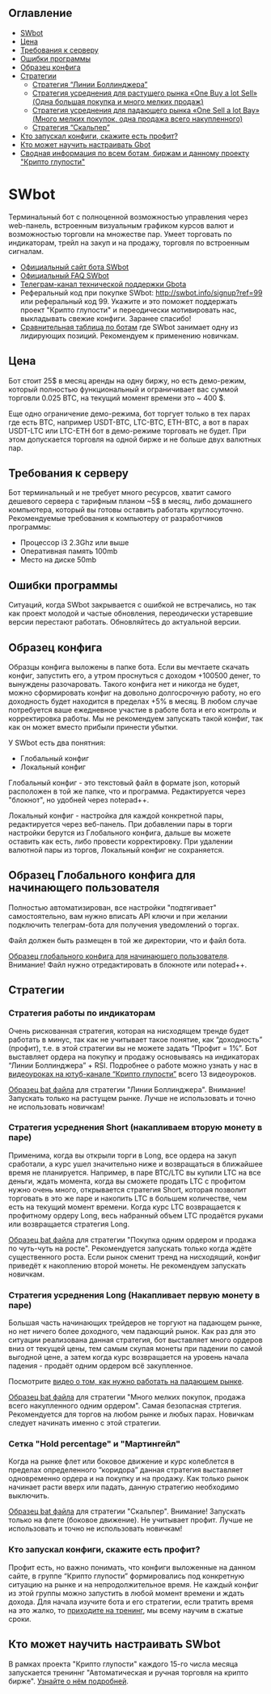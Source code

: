 ## Оглавление

* [SWbot](#swbot)
* [Цена](#Цена)
* [Требования к серверу](#Требования-к-серверу)
* [Ошибки программы](#Ошибки-программы)
* [Образец конфига](#Образец-конфига)
* [Стратегии](#Стратегии)
  * [Стратегия “Линии Боллинджера”](#Стратегия-Линии-Боллинджера)
  * [Стратегия усреднения для растущего рынка «One Buy a lot Sell» (Одна большая покупка и много мелких продаж)](#Стратегия-усреднения-для-растущего-рынка-one-buy-a-lot-sell-Одна-большая-покупка-и-много-мелких-продаж)
  * [Стратегия усреднения для падающего рынка «One Sell a lot Bay» (Много мелких покупок, одна продажа всего накупленного)](#Стратегия-усреднения-для-падающего-рынка-one-sell-a-lot-bay-Много-мелких-покупок-одна-продажа-всего-накупленного)
  * [Стратегия “Скальпер”](#Стратегия-Скальпер)
* [Кто запускал конфиги, скажите есть профит?](#Кто-запускал-конфиги-скажите-есть-профит)
* [Кто может научить настраивать Gbot](#Кто-может-научить-настраивать-gbot)
* [Сводная информация по всем ботам, биржам и данному проекту "Крипто глупости"](/README.md)

# SWbot

Терминальный бот с полноценной возможностью управления через web-панель, встроенным визуальным графиком курсов валют и возможностью торговли на множестве пар. Умеет торговать по индикаторам, трейл на закуп и на продажу, торговля по встроенным сигналам.

* [Официальный сайт бота SWbot](http://swbot.info)
* [Официальный FAQ SWbot](http://swbot.info/faq)
* [Телеграм-канал технической поддержки Gbota](https://t.me/Smart_bot_alfa)
* Реферальный код при покупке SWbot: http://swbot.info/signup?ref=99 или реферальный код 99. Укажите и это поможет поддержать проект "Крипто глупости" и переодически мотивировать нас, выкладывать свежие конфиги. Заранее спасибо!
* [Сравнительная таблица по ботам](https://docs.google.com/spreadsheets/d/1VMG21PQHvU3cDLZ6fLL17TWjiEgWzSpRfk3jA37MMUg/edit?usp=sharing) где SWbot занимает одну из лидирующих позиций. Рекомендуем к применению новичкам.


## Цена

Бот стоит 25$ в месяц аренды на одну биржу, но есть демо-режим, который полностью функциональный и ограничивает вас суммой торговли 0.025 BTC, на текущий момент времени это ~ 400 $.

Еще одно ограничение демо-режима, бот торгует только в тех парах где есть BTC, например USDT-BTC, LTC-BTC, ETH-BTC, а вот в парах USDT-LTC или LTC-ETH бот в демо-режиме торговать не будет. При этом допускается торговля на одной бирже и не больше двух валютных пар.

## Требования к серверу

Бот терминальный и не требует много ресурсов, хватит самого дешевого сервера с тарифным планом ~5$ в месяц, либо домашнего компьютера, который вы готовы оставить работать круглосуточно. Рекомендуемые требования к компьютеру от разработчиков программы:

* Процессор i3 2.3Ghz или выше
* Оперативная память 100mb
* Место на диске 50mb

## Ошибки программы

Ситуаций, когда SWbot закрывается с ошибкой не встречались, но так как проект молодой и частые обновления, переодически устаревшие версии перестают работать. Обновляйтесь до актуальной версии.

## Образец конфига

Образцы конфига выложены в папке бота. Если вы мечтаете скачать конфиг, запустить его, а утром проснуться с доходом +100500 денег, то вынуждены разочаровать. Такого конфига нет и никогда не будет, можно сформировать конфиг на довольно долгосрочную работу, но его доходность будет находится в пределах +5% в месяц. В любом случае потребуется ваше ежедневное участие в работе бота и его контроль и корректировка работы. Мы не рекомендуем запускать такой конфиг, так как он может вместо прибыли принести убытки.

У SWbot есть два понятния:
* Глобальный конфиг
* Локальный конфиг

Глобальный конфиг  - это текстовый файл в формате json, который расположен в той же папке, что и программа. Редактируется через "блокнот", но удобней через notepad++.

Локальный конфиг - настройка для каждой конкретной пары, редактируется через веб-панель. При добавлении пары в торги настройки берутся из Глобального конфига, дальше вы можете оставить как есть, либо провести корректировку. При удалении валютной пары из торгов, Локальный конфиг не сохраняется.

## Образец Глобального конфига для начинающего пользователя

Полностью автоматизирован, все настройки "подтягивает" самостоятельно, вам нужно вписать API ключи и при желании подключить телеграм-бота для получения уведомлений о торгах.

Файл должен быть размещен в той же директории, что и файл бота.

[Образец глобального конфига для начинающего пользователя](/configs/swbot/config.json). Внимание! Файл нужно отредактировать в блокноте или notepad++.

## Стратегии

### Стратегия работы по индикаторам

Очень рискованная стратегия, которая на нисходящем тренде будет работать в минус, так как не учитывает такое понятие, как “доходность” (профит), т.е. в этой стратегии вы не можете задать “Профит = 1%”. Бот выставляет ордера на покупку и продажу основываясь на индикаторах “Линии Боллинджера” + RSI. Подробнее о работе  можно узнать у нас в [видеоуроках на ютуб-канале “Крипто глупости”](https://www.youtube.com/watch?v=r688aZScniI&list=PLbYtQ6_YnkBQUyMXAqXzvBpFUJ9q3hn_I) всего 13 видеоуроков.

[Образец bat файла](/configs/gbot/bb_12052018.bat) для стратегии "Линии Боллинджера". Внимание! Запускать только на растущем рынке. Лучше не использовать и точно не использовать новичкам!

### Стратегия усреднения Short (накапливаем вторую монету в паре)

Применима, когда вы открыли торги в Long, все ордера на закуп сработали, а курс ушел значительно ниже и возвращаться в ближайшее время не планируется. Например, в паре BTC/LTC вы купили LTC на все деньги, ждать момента, когда вы сможете продать LTC с профитом нужно очень много, открывается стратегия Short, которая позволит торговать в это же паре и накопить LTC в большем количестве, чем есть на текущий момент времени. Когда курс LTC возвращается к профитному ордеру Long, весь набранный объем LTC продаётся руками или возвращается стратегия Long.

[Образец bat файла](/configs/gbot/ob_12052018.bat) для стратегии "Покупка одним ордером и продажа по чуть-чуть на росте". Рекомендуется запускать только когда ждёте существенного роста. Если рынок сменит тренд на нисходящий, конфиг приведёт к накоплению второй монеты. Не рекомендуем запускать новичкам.

### Стратегия усреднения Long (Накапливает первую монету в паре)

Большая часть начинающих трейдеров не торгуют на падающем рынке, но нет ничего более доходного, чем падающий рынок. Как раз для это ситуации реализована данная стратегия, бот выставляет много ордеров вниз от текущей цены, тем самым скупая монеты при падении по самой выгодной цене, а затем когда курс возвращается на уровень начала падения - продаёт одним ордером всё закупленное.

Посмотрите [видео о том, как нужно работать на падающем рынке](https://youtu.be/zfGD0O6KhEk).

[Образец bat файла](/configs/gbot/os_12052018.bat) для стратегии "Много мелких покупок, продажа всего накупленного одним ордером". Самая безопасная стртегия. Рекомендуется для торгов на любом рынке и любых парах. Новичкам следует начинать именно с этой стратегии.

### Сетка "Hold percentage" и "Мартингейл"
Когда на рынке флет или боковое движение и курс колеблется в пределах определенного “коридора” данная стратегия выставляет одновременно ордера и на покупку и на продажу. Как только рынок начинает расти вверх или падать, данную стратегию необходимо выключить.

[Образец bat файла](/configs/gbot/scalper_12052018.bat) для стратегии "Скальпер". Внимание! Запускать только на флете (боковое движение). Не учитывает профит. Лучше не использовать и точно не использовать новичкам!

###  Кто запускал конфиги, скажите есть профит?

Профит есть, но важно понимать, что конфиги выложенные на данном сайте, в группе “Крипто глупости” формировались под конкретную ситуацию на рынке и на непродолжительное время. Не каждый конфиг из этой группы можно запустить в любой момент времени и ждать дохода. Для начала изучите бота и его стратегии, если тратить время на это жалко, то [приходите на тренинг](https://www.buh-seminar.ru/), мы всему научим в сжатые сроки.

## Кто может научить настраивать SWbot

В рамках проекта "Крипто глупости" каждого 15-го числа месяца запускается трениннг "Автоматическая и ручная торговля на крипто бирже". [Узнайте о нём подробней](/README.md#Обучение).
